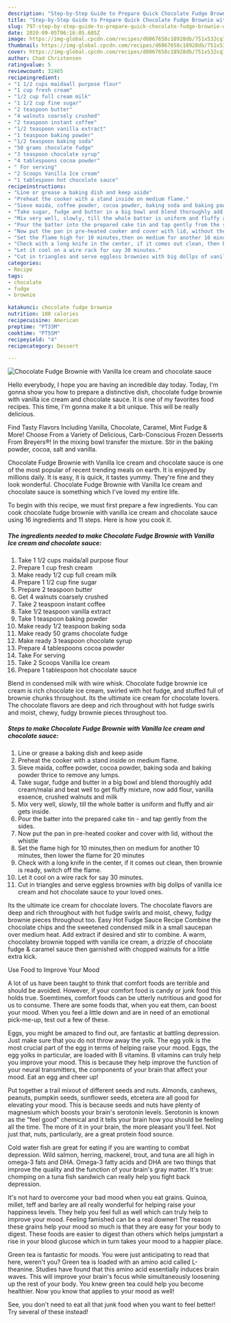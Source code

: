 ```yaml
---
description: "Step-by-Step Guide to Prepare Quick Chocolate Fudge Brownie with Vanilla Ice cream and chocolate sauce"
title: "Step-by-Step Guide to Prepare Quick Chocolate Fudge Brownie with Vanilla Ice cream and chocolate sauce"
slug: 797-step-by-step-guide-to-prepare-quick-chocolate-fudge-brownie-with-vanilla-ice-cream-and-chocolate-sauce
date: 2020-09-05T06:16:05.605Z
image: https://img-global.cpcdn.com/recipes/d6067658c18928db/751x532cq70/chocolate-fudge-brownie-with-vanilla-ice-cream-and-chocolate-sauce-recipe-main-photo.jpg
thumbnail: https://img-global.cpcdn.com/recipes/d6067658c18928db/751x532cq70/chocolate-fudge-brownie-with-vanilla-ice-cream-and-chocolate-sauce-recipe-main-photo.jpg
cover: https://img-global.cpcdn.com/recipes/d6067658c18928db/751x532cq70/chocolate-fudge-brownie-with-vanilla-ice-cream-and-chocolate-sauce-recipe-main-photo.jpg
author: Chad Christensen
ratingvalue: 5
reviewcount: 32465
recipeingredient:
- "1 1/2 cups maidaall purpose flour"
- "1 cup fresh cream"
- "1/2 cup full cream milk"
- "1 1/2 cup fine sugar"
- "2 teaspoon butter"
- "4 walnuts coarsely crushed"
- "2 teaspoon instant coffee"
- "1/2 teaspoon vanilla extract"
- "1 teaspoon baking powder"
- "1/2 teaspoon baking soda"
- "50 grams chocolate fudge"
- "3 teaspoon chocolate syrup"
- "4 tablespoons cocoa powder"
- " For serving"
- "2 Scoops Vanilla Ice cream"
- "1 tablespoon hot chocolate sauce"
recipeinstructions:
- "Line or grease a baking dish and keep aside"
- "Preheat the cooker with a stand inside on medium flame."
- "Sieve maida, coffee powder, cocoa powder, baking soda and baking powder thrice to remove any lumps."
- "Take sugar, fudge and butter in a big bowl and blend thoroughly add cream/malai and beat well to get fluffy mixture, now add flour, vanilla essence, crushed walnuts and milk"
- "Mix very well, slowly, till the whole batter is uniform and fluffy and air gets inside."
- "Pour the batter into the prepared cake tin and tap gently from the sides."
- "Now put the pan in pre-heated cooker and cover with lid, without the whistle"
- "Set the flame high for 10 minutes,then on medium for another 10 minutes, then lower the flame for 20 minutes"
- "Check with a long knife in the center, if it comes out clean, then brownie is ready, switch off the flame."
- "Let it cool on a wire rack for say 30 minutes."
- "Cut in triangles and serve eggless brownies with big dollps of vanilla ice cream and hot chocolate sauce to your loved ones."
categories:
- Recipe
tags:
- chocolate
- fudge
- brownie

katakunci: chocolate fudge brownie 
nutrition: 108 calories
recipecuisine: American
preptime: "PT33M"
cooktime: "PT55M"
recipeyield: "4"
recipecategory: Dessert

---
```



![Chocolate Fudge Brownie with Vanilla Ice cream and chocolate sauce](https://img-global.cpcdn.com/recipes/d6067658c18928db/751x532cq70/chocolate-fudge-brownie-with-vanilla-ice-cream-and-chocolate-sauce-recipe-main-photo.jpg)

Hello everybody, I hope you are having an incredible day today. Today, I'm gonna show you how to prepare a distinctive dish, chocolate fudge brownie with vanilla ice cream and chocolate sauce. It is one of my favorites food recipes. This time, I'm gonna make it a bit unique. This will be really delicious.

Find Tasty Flavors Including Vanilla, Chocolate, Caramel, Mint Fudge &amp; More! Choose From a Variety of Delicious, Carb-Conscious Frozen Desserts From Breyers®! In the mixing bowl transfer the mixture. Stir in the baking powder, cocoa, salt and vanilla.

Chocolate Fudge Brownie with Vanilla Ice cream and chocolate sauce is one of the most popular of recent trending meals on earth. It is enjoyed by millions daily. It is easy, it is quick, it tastes yummy. They're fine and they look wonderful. Chocolate Fudge Brownie with Vanilla Ice cream and chocolate sauce is something which I've loved my entire life.


To begin with this recipe, we must first prepare a few ingredients. You can cook chocolate fudge brownie with vanilla ice cream and chocolate sauce using 16 ingredients and 11 steps. Here is how you cook it.

<!--inarticleads1-->

##### The ingredients needed to make Chocolate Fudge Brownie with Vanilla Ice cream and chocolate sauce:

1. Take 1 1/2 cups maida/all purpose flour
1. Prepare 1 cup fresh cream
1. Make ready 1/2 cup full cream milk
1. Prepare 1 1/2 cup fine sugar
1. Prepare 2 teaspoon butter
1. Get 4 walnuts coarsely crushed
1. Take 2 teaspoon instant coffee
1. Take 1/2 teaspoon vanilla extract
1. Take 1 teaspoon baking powder
1. Make ready 1/2 teaspoon baking soda
1. Make ready 50 grams chocolate fudge
1. Make ready 3 teaspoon chocolate syrup
1. Prepare 4 tablespoons cocoa powder
1. Take  For serving
1. Take 2 Scoops Vanilla Ice cream
1. Prepare 1 tablespoon hot chocolate sauce


Blend in condensed milk with wire whisk. Chocolate fudge brownie ice cream is rich chocolate ice cream, swirled with hot fudge, and stuffed full of brownie chunks throughout. Its the ultimate ice cream for chocolate lovers. The chocolate flavors are deep and rich throughout with hot fudge swirls and moist, chewy, fudgy brownie pieces throughout too. 

<!--inarticleads2-->

##### Steps to make Chocolate Fudge Brownie with Vanilla Ice cream and chocolate sauce:

1. Line or grease a baking dish and keep aside
1. Preheat the cooker with a stand inside on medium flame.
1. Sieve maida, coffee powder, cocoa powder, baking soda and baking powder thrice to remove any lumps.
1. Take sugar, fudge and butter in a big bowl and blend thoroughly add cream/malai and beat well to get fluffy mixture, now add flour, vanilla essence, crushed walnuts and milk
1. Mix very well, slowly, till the whole batter is uniform and fluffy and air gets inside.
1. Pour the batter into the prepared cake tin - and tap gently from the sides.
1. Now put the pan in pre-heated cooker and cover with lid, without the whistle
1. Set the flame high for 10 minutes,then on medium for another 10 minutes, then lower the flame for 20 minutes
1. Check with a long knife in the center, if it comes out clean, then brownie is ready, switch off the flame.
1. Let it cool on a wire rack for say 30 minutes.
1. Cut in triangles and serve eggless brownies with big dollps of vanilla ice cream and hot chocolate sauce to your loved ones.


Its the ultimate ice cream for chocolate lovers. The chocolate flavors are deep and rich throughout with hot fudge swirls and moist, chewy, fudgy brownie pieces throughout too. Easy Hot Fudge Sauce Recipe Combine the chocolate chips and the sweetened condensed milk in a small saucepan over medium heat. Add extract if desired and stir to combine. A warm, chocolatey brownie topped with vanilla ice cream, a drizzle of chocolate fudge &amp; caramel sauce then garnished with chopped walnuts for a little extra kick. 

Use Food to Improve Your Mood


A lot of us have been taught to think that comfort foods are terrible and should be avoided. However, if your comfort food is candy or junk food this holds true. Soemtimes, comfort foods can be utterly nutritious and good for us to consume. There are some foods that, when you eat them, can boost your mood. When you feel a little down and are in need of an emotional pick-me-up, test out a few of these.

Eggs, you might be amazed to find out, are fantastic at battling depression. Just make sure that you do not throw away the yolk. The egg yolk is the most crucial part of the egg in terms of helping raise your mood. Eggs, the egg yolks in particular, are loaded with B vitamins. B vitamins can truly help you improve your mood. This is because they help improve the function of your neural transmitters, the components of your brain that affect your mood. Eat an egg and cheer up!

Put together a trail mixout of different seeds and nuts. Almonds, cashews, peanuts, pumpkin seeds, sunflower seeds, etcetera are all good for elevating your mood. This is because seeds and nuts have plenty of magnesium which boosts your brain's serotonin levels. Serotonin is known as the "feel good" chemical and it tells your brain how you should be feeling all the time. The more of it in your brain, the more pleasant you'll feel. Not just that, nuts, particularly, are a great protein food source.

Cold water fish are great for eating if you are wanting to combat depression. Wild salmon, herring, mackerel, trout, and tuna are all high in omega-3 fats and DHA. Omega-3 fatty acids and DHA are two things that improve the quality and the function of your brain's gray matter. It's true: chomping on a tuna fish sandwich can really help you fight back depression. 

It's not hard to overcome your bad mood when you eat grains. Quinoa, millet, teff and barley are all really wonderful for helping raise your happiness levels. They help you feel full as well which can truly help to improve your mood. Feeling famished can be a real downer! The reason these grains help your mood so much is that they are easy for your body to digest. These foods are easier to digest than others which helps jumpstart a rise in your blood glucose which in turn takes your mood to a happier place.

Green tea is fantastic for moods. You were just anticipating to read that here, weren't you? Green tea is loaded with an amino acid called L-theanine. Studies have found that this amino acid essentially induces brain waves. This will improve your brain's focus while simultaneously loosening up the rest of your body. You knew green tea could help you become healthier. Now you know that applies to your mood as well!

See, you don't need to eat all that junk food when you want to feel better! Try several of these instead!

